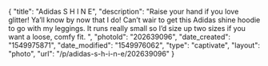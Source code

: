 {
    "title": "Adidas S H I N E",
    "description": "Raise your hand if you love glitter! Ya’ll know by now that I do! Can’t wair to get this Adidas shine hoodie to go with my leggings. It runs really small so I’d size up two sizes if you want a loose, comfy fit. ",
    "photoId": "202639096",
    "date_created": "1549975871",
    "date_modified": "1549976062",
    "type": "captivate",
    "layout": "photo",
    "url": "\/p\/adidas-s-h-i-n-e\/202639096"
}